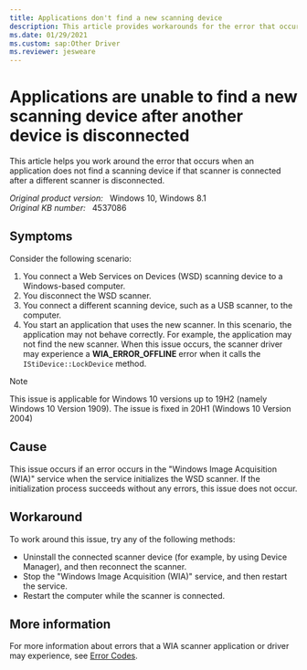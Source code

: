 ```yaml
---
title: Applications don't find a new scanning device
description: This article provides workarounds for the error that occurs when an application does not find a scanning device if that scanner is connected after a different scanner is disconnected.
ms.date: 01/29/2021
ms.custom: sap:Other Driver
ms.reviewer: jesweare
---
```

# Applications are unable to find a new scanning device after another device is disconnected

This article helps you work around the error that occurs when an application does not find a scanning device if that scanner is connected after a different scanner is disconnected.

_Original product version:_ &nbsp; Windows 10, Windows 8.1  
_Original KB number:_ &nbsp; 4537086

## Symptoms

Consider the following scenario:

1. You connect a Web Services on Devices (WSD) scanning device to a Windows-based computer.
2. You disconnect the WSD scanner.
3. You connect a different scanning device, such as a USB scanner, to the computer.
4. You start an application that uses the new scanner.
In this scenario, the application may not behave correctly. For example, the application may not find the new scanner.
When this issue occurs, the scanner driver may experience a **WIA_ERROR_OFFLINE** error when it calls the `IStiDevice::LockDevice` method.

> [!NOTE]
> This issue is applicable for Windows 10 versions up to 19H2 (namely Windows 10 Version 1909).  The issue is fixed in 20H1 (Windows 10 Version 2004)

## Cause

This issue occurs if an error occurs in the "Windows Image Acquisition (WIA)" service when the service initializes the WSD scanner. If the initialization process succeeds without any errors, this issue does not occur.

## Workaround

To work around this issue, try any of the following methods:

- Uninstall the connected scanner device (for example, by using Device Manager), and then reconnect the scanner.
- Stop the "Windows Image Acquisition (WIA)" service, and then restart the service.
- Restart the computer while the scanner is connected.

## More information

For more information about errors that a WIA scanner application or driver may experience, see [Error Codes](/windows/win32/wia/-wia-error-codes).
